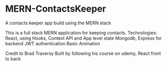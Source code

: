 # MERN-ContactsKeeper
A contacts keeper app build using the MERN stack

This is a full stack MERN application for keeping contacts. 
Technologies: 
  React, using Hooks, Context API and App level state
  Mongodb, Express for backend
  JWT authentication
  Basic Animation

Credit to Brad Traversy
Built by following his course on udemy, React front to back
